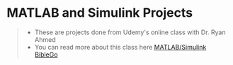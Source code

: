 # MATLAB and Simulink Projects

> * These are projects done from Udemy's online class with Dr. Ryan Ahmed
> * You can read more about this class here [MATLAB/Simulink BibleGo](https://www.udemy.com/course/matlabsimulink-biblego-from-zero-to-hero/ "Title")
